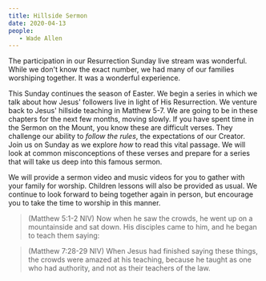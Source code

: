 ```yaml
---
title: Hillside Sermon
date: 2020-04-13
people: 
   - Wade Allen
---
```


The participation in our Resurrection Sunday live stream was wonderful. While we don't know the exact number, we had many of our families worshiping together. It was a wonderful experience. 

This Sunday continues the season of Easter. We begin a series in which we talk about how Jesus' followers live in light of His Resurrection. We venture back to Jesus' hillside teaching in Matthew 5-7. We are going to be in these chapters for the next few months, moving slowly. If you have spent time in the Sermon on the Mount, you know these are difficult verses. They challenge our ability to *follow the rules*, the expectations of our Creator. Join us on Sunday as we explore *how* to read this vital passage. We will look at common misconceptions of these verses and prepare for a series that will take us deep into this famous sermon.

We will provide a sermon video and music videos for you to gather with your family for worship. Children lessons will also be provided as usual. We continue to look forward to being together again in person, but encourage you to take the time to worship in this manner. 


>(Matthew 5:1-2 NIV) Now when he saw the crowds, he went up on a mountainside and sat down. His disciples came to him, and he began to teach them saying: 


>(Matthew 7:28-29 NIV) When Jesus had finished saying these things, the crowds were amazed at his teaching, because he taught as one who had authority, and not as their teachers of the law. 
